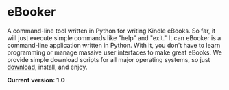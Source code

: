 # eBooker
A command-line tool written in Python for writing Kindle eBooks. So far, it will just execute simple commands like "help" and "exit." It can eBooker is a command-line application written in Python. With it, you don't have to learn programming or manage massive user interfaces to make great eBooks. We provide simple download scripts for all major operating systems, so just [download](https://arch-master.github.io/eBooker/index.html), install, and enjoy.

**Current version: 1.0**